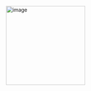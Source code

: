 <img width="218" alt="image" src="https://github.com/user-attachments/assets/e31d482d-f547-423e-a9c6-d89a4bde33c3">
